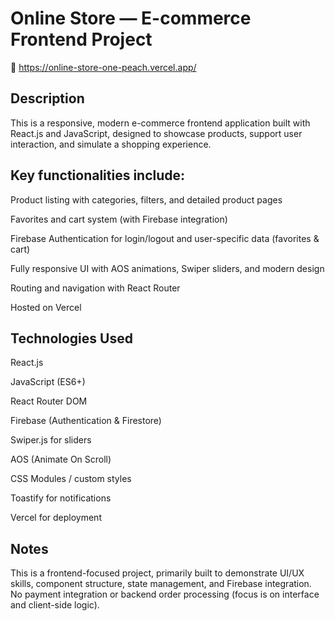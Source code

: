 # Online Store — E-commerce Frontend Project

🔗  https://online-store-one-peach.vercel.app/

## Description

This is a responsive, modern e-commerce frontend application built with React.js and JavaScript, designed to showcase products, support user interaction, and simulate a shopping experience.


## Key functionalities include:

Product listing with categories, filters, and detailed product pages

Favorites and  cart system (with Firebase integration)

Firebase Authentication for login/logout and user-specific data (favorites & cart) 

Fully responsive UI with AOS animations, Swiper sliders, and modern design

Routing and navigation with React Router

Hosted on Vercel



## Technologies Used

React.js

JavaScript (ES6+)

React Router DOM

Firebase (Authentication & Firestore)

Swiper.js for sliders

AOS (Animate On Scroll)

CSS Modules / custom styles

Toastify for notifications

Vercel for deployment



## Notes

This is a frontend-focused project, primarily built to demonstrate UI/UX skills, component structure, state management, and Firebase integration.
No payment integration or backend order processing (focus is on interface and client-side logic).
